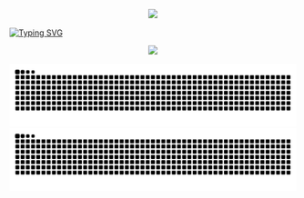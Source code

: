 
<p align="center">
  <img src="https://capsule-render.vercel.app/api?text=Hey%20Everyone!&fontSize=40&animation=fadeIn&type=venom&color=timeGradient&height=100&stroke=3B241F&fontColor=EFD8F0&strokeWidth=0.5" />
</p>

<a href="https://git.io/typing-svg"><img src="https://readme-typing-svg.demolab.com?font=Fira+Code&size=23&duration=3000&pause=300&color=EFD8F0&background=BFBFBF00&center=true&vCenter=true&width=1300&lines=Hi!+I+am+Jai+Keshav+Sharma;Undergrad+Scholar+specializing+in+Artificial+Intelligence%2C+pursuing+a+B.Tech+(Honours)+degree." alt="Typing SVG" /></a>

<p align="center">
  <img src="https://capsule-render.vercel.app/api?text=Have%20A%20Great%20Day!!&animation=twinkling&type=waving&color=timeGradient&height=100&section=footer&stroke=522318&strokeWidth=0.5&fontSize=50" />
</p>
















![Snake animation](https://raw.githubusercontent.com/Jai-Keshav-Sharma/Jai-Keshav-Sharma/output/github-contribution-grid-snake.svg#gh-light-mode-only)
![Snake animation](https://raw.githubusercontent.com/Jai-Keshav-Sharma/Jai-Keshav-Sharma/output/github-contribution-grid-snake-dark.svg#gh-dark-mode-only)


